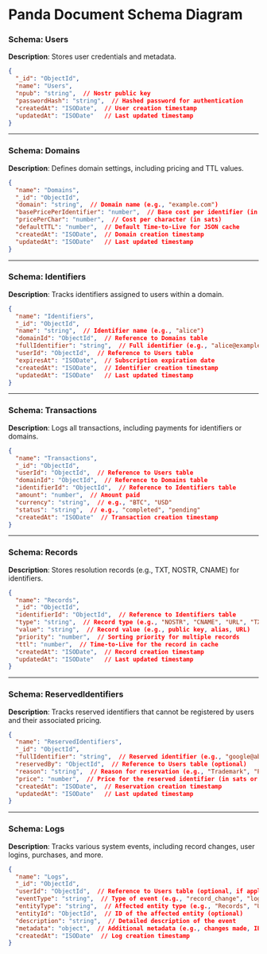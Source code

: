 # Panda Document Schema Diagram

### **Schema: Users**  
**Description**: Stores user credentials and metadata.  
```json
{
  "_id": "ObjectId",
  "name": "Users",
  "npub": "string",  // Nostr public key
  "passwordHash": "string",  // Hashed password for authentication
  "createdAt": "ISODate",  // User creation timestamp
  "updatedAt": "ISODate"   // Last updated timestamp
}
```

---

### **Schema: Domains**  
**Description**: Defines domain settings, including pricing and TTL values.  
```json
{
  "name": "Domains",
  "_id": "ObjectId",
  "domain": "string",  // Domain name (e.g., "example.com")
  "basePricePerIdentifier": "number",  // Base cost per identifier (in sats)
  "pricePerChar": "number",  // Cost per character (in sats)
  "defaultTTL": "number",  // Default Time-to-Live for JSON cache
  "createdAt": "ISODate",  // Domain creation timestamp
  "updatedAt": "ISODate"   // Last updated timestamp
}
```

---

### **Schema: Identifiers**  
**Description**: Tracks identifiers assigned to users within a domain.  
```json
{
  "name": "Identifiers",
  "_id": "ObjectId",
  "name": "string",  // Identifier name (e.g., "alice")
  "domainId": "ObjectId",  // Reference to Domains table
  "fullIdentifier": "string",  // Full identifier (e.g., "alice@example.com")
  "userId": "ObjectId",  // Reference to Users table
  "expiresAt": "ISODate",  // Subscription expiration date
  "createdAt": "ISODate",  // Identifier creation timestamp
  "updatedAt": "ISODate"   // Last updated timestamp
}
```

---

### **Schema: Transactions**  
**Description**: Logs all transactions, including payments for identifiers or domains.  
```json
{
  "name": "Transactions",
  "_id": "ObjectId",
  "userId": "ObjectId",  // Reference to Users table
  "domainId": "ObjectId",  // Reference to Domains table
  "identifierId": "ObjectId",  // Reference to Identifiers table
  "amount": "number",  // Amount paid
  "currency": "string",  // e.g., "BTC", "USD"
  "status": "string",  // e.g., "completed", "pending"
  "createdAt": "ISODate"  // Transaction creation timestamp
}
```

---

### **Schema: Records**  
**Description**: Stores resolution records (e.g., TXT, NOSTR, CNAME) for identifiers.  
```json
{
  "name": "Records",
  "_id": "ObjectId",
  "identifierId": "ObjectId",  // Reference to Identifiers table
  "type": "string",  // Record type (e.g., "NOSTR", "CNAME", "URL", "TXT")
  "value": "string",  // Record value (e.g., public key, alias, URL)
  "priority": "number",  // Sorting priority for multiple records
  "ttl": "number",  // Time-to-Live for the record in cache
  "createdAt": "ISODate",  // Record creation timestamp
  "updatedAt": "ISODate"   // Last updated timestamp
}
```

---

### **Schema: ReservedIdentifiers**  
**Description**: Tracks reserved identifiers that cannot be registered by users and their associated pricing.  
```json
{
  "name": "ReservedIdentifiers",
  "_id": "ObjectId",
  "fullIdentifier": "string",  // Reserved identifier (e.g., "google@abc.com", "a@abc.com")
  "reservedBy": "ObjectId",  // Reference to Users table (optional)
  "reason": "string",  // Reason for reservation (e.g., "Trademark", "Premium")
  "price": "number",  // Price for the reserved identifier (in sats or specified currency)
  "createdAt": "ISODate",  // Reservation creation timestamp
  "updatedAt": "ISODate"   // Last updated timestamp
}
```

---

### **Schema: Logs**  
**Description**: Tracks various system events, including record changes, user logins, purchases, and more.  
```json
{
  "name": "Logs",
  "_id": "ObjectId",
  "userId": "ObjectId",  // Reference to Users table (optional, if applicable to a user)
  "eventType": "string",  // Type of event (e.g., "record_change", "login", "purchase")
  "entityType": "string",  // Affected entity type (e.g., "Records", "Users", "Identifiers")
  "entityId": "ObjectId",  // ID of the affected entity (optional)
  "description": "string",  // Detailed description of the event
  "metadata": "object",  // Additional metadata (e.g., changes made, IP address, amount, etc.)
  "createdAt": "ISODate"  // Log creation timestamp
}
```